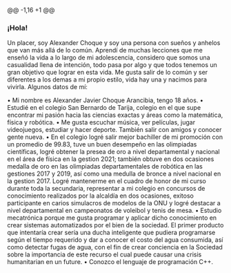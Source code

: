 @@ -1,16 +1 @@
###  ¡Hola!
Un placer, soy Alexander Choque y soy una persona con sueños y anhelos que van más allá de lo común. Aprendí de muchas lecciones que me enseñó la vida a lo largo de mi adolescencia, considero que somos una casualidad llena de intención, todo pasa por algo y que todos tenemos un gran objetivo que lograr en esta vida. Me gusta salir de lo común y ser diferentes a los demas a mi propio estilo, vida hay una y nacimos para vivirla.
Algunos datos de mí:

•	Mi nombre es Alexander Javier Choque Arancibia, tengo 18 años.
•	Estudié en el colegio San Bernardo de Tarija, colegio en el que supe encontrar mi pasión hacia las ciencias exactas y áreas como la matemática, física y robótica.
•	Me gusta escuchar música, ver películas, jugar videojuegos, estudiar y hacer deporte. También salir con amigos y conocer gente nueva.
•	En el colegio logré salir mejor bachiller de mi promoción con un promedio de 99.83, tuve un buen desempeño en las olimpiadas científicas, logré obtener la presea de oro a nivel departamental y nacional en el área de física en la gestion 2021; también obtuve en dos ocasiones medalla de oro en las olimpiadas departamentales de robótica en las gestiones 2017 y 2019, así como una medulla de bronce a nivel nacional en la gestion 2017. Logré mantenerme en el cuadro de honor de mi curso durante toda la secundaria, representar a mi colegio en concursos de conocimiento realizados por la alcaldía en dos ocasiones, exitoso participante en carios simulacros de modelos de la ONU y logré destacar a nivel departamental en campeonatos de voleibol y tenis de mesa.
•	Estudio mecatrónica porque me gusta programar y aplicar dicho conocimiento en crear sistemas automatizados por el bien de la sociedad. El primer producto que intentaría crear sería una ducha inteligente que pudiera programarse según el tiempo requerido y dar a conocer el costo del agua consumida, así como detectar fugas de agua, con el fin de crear conciencia en la Sociedad sobre la importancia de este recurso el cual puede causar una crisis humanitarian en un future.
•	Conozco el lenguaje de programación C++.
